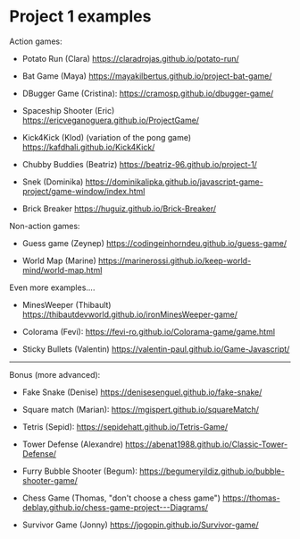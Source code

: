 
# Project 1 examples


Action games:

- Potato Run (Clara)
  https://claradrojas.github.io/potato-run/


- Bat Game (Maya)
  https://mayakilbertus.github.io/project-bat-game/


- DBugger Game (Cristina):
  https://cramosp.github.io/dbugger-game/
  <!-- Shoot with spacebar -->

- Spaceship Shooter (Eric)
  https://ericveganoguera.github.io/ProjectGame/


- Kick4Kick (Klod) (variation of the pong game)
  https://kafdhali.github.io/Kick4Kick/


- Chubby Buddies (Beatriz)
  https://beatriz-96.github.io/project-1/
  <!-- Note: play with keys "1" and "2" -->
  <!-- Similar: "stacky-bird" -->


- Snek (Dominika)
  https://dominikalipka.github.io/javascript-game-project/game-window/index.html

- Brick Breaker
  https://huguiz.github.io/Brick-Breaker/



Non-action games:

- Guess game (Zeynep)
  https://codingeinhorndeu.github.io/guess-game/


- World Map (Marine)
  https://marinerossi.github.io/keep-world-mind/world-map.html



Even more examples....

- MinesWeeper (Thibault)
  https://thibautdevworld.github.io/ironMinesWeeper-game/

- Colorama (Fevi):
  https://fevi-ro.github.io/Colorama-game/game.html

- Sticky Bullets (Valentin)
  https://valentin-paul.github.io/Game-Javascript/



---


Bonus (more advanced):

- Fake Snake (Denise)
  https://denisesenguel.github.io/fake-snake/

- Square match (Marian):
  https://mgispert.github.io/squareMatch/


- Tetris (Sepid):
  https://sepidehatt.github.io/Tetris-Game/


- Tower Defense (Alexandre)
  https://abenat1988.github.io/Classic-Tower-Defense/

- Furry Bubble Shooter (Begum):
  https://begumeryildiz.github.io/bubble-shooter-game/


- Chess Game (Thomas, "don't choose a chess game")
  https://thomas-deblay.github.io/chess-game-project---Diagrams/

- Survivor Game (Jonny)
  https://jogopin.github.io/Survivor-game/


  